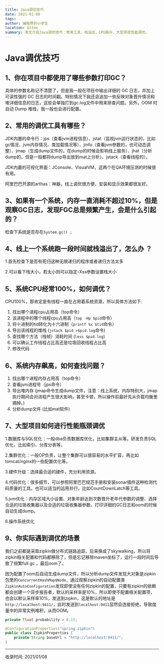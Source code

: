 ```yaml
---
title: Java调优技巧
date: 2021-01-08
tags:
author: 编程界的小学生
location: Gitee
summary: 本文介绍Java调优技巧：常用工具，栈溢出，CPU飙升，大型项目性能调优。
---
```

# Java调优技巧

## 1、你在项目中都使用了哪些参数打印GC？

具体的参数名称记不清楚了，但是我一般在项目中输出详细的 GC 日志，并加上可读性强的 GC 日志的时间戳。特别情况下我还会追加一些反映对象晋升情况和堆详细信息的日志，这些会单独打到gc.log文件中用来排查问题。另外，OOM 时自动 Dump 堆栈，我一般也会进行配置。

## 2、常用的调优工具有哪些？

JDK内置的命令行：jps（查看jvm进程信息）、jstat（监视jvm运行状态的，比如gc情况、jvm内存情况、类加载情况等）、jinfo（查看jvm参数的，也可动态调整）、jmap（生成dump文件的，在dump的时候会影响线上服务）、jhat（分析dump的，但是一般都将dump导出放到mat上分析）、jstack（查看线程的）。

JDK内置的可视化界面：JConsole、VisualVM，这两个在QA环境压测的时候很有用。

阿里巴巴开源的arthas：神器，线上调优很方便，安装和显示效果都很友好。

## 3、如果有一个系统，内存一直消耗不超过10%，但是观察GC日志，发现FGC总是频繁产生，会是什么引起的？

检查下系统是否存在`System.gc() ;`

## 4、线上一个系统跑一段时间就栈溢出了，怎么办 ？

1.首先检查下是否有死归这种无限递归的程序或者递归方法太多

2.可以看下栈大小，若太小则可以指定-Xss参数设置栈大小

## 5、系统CPU经常100%，如何调优？

CPU100%，那肯定是有线程一直在占用着系统资源，所以具体方法如下:

1. 找出哪个进程cpu占用高（top命令）
2. 该进程中的哪个线程cpu占用高（`top -Hp $pid`命令）
3. 将十进制的tid转化为十六进制（`printf %x $tid`命令）
4. 导出该线程的堆栈 (`jstack $pid >$pid.log`命令)
5. 查找哪个方法（栈帧）消耗时间 (`less $pid.log`)
6. 可以确认工作线程占比高还是垃圾回收线程占比高
7. 修改代码

## 6、系统内存飙高，如何查找问题？

1. 找出哪个进程内存占用高（top命令）
2. 查看jvm进程号（jps命令）
3. 导出堆内存 (jmap命令生成dump文件，注意：线上系统，内存特别大，jmap执行期间会对进程产生很大影响，甚至卡顿，所以操作前最好先从负载均衡里摘掉。)
4. 分析dump文件 (比如mat软件)

## 7、大型项目如何进行性能瓶颈调优

1.数据库与SQL优化：一般dba负责数据库优化，比如集群主从等。研发负责SQL优化，比如索引、分库分表等。

2.集群优化：一般OP负责，让整个集群可以很容易的水平扩容，再比如tomcat/nginx的一些配置优化等。

3.硬件升级：选择最合适的硬件，充分利用资源。

4.代码优化：很多细节，可以参照阿里巴巴规范手册和安装sonar插件这种检测代码质量的工具。也可以适当的运用并行，比如CountDownLatch等工具。

5.jvm优化：内存区域大小设置、对象年龄达到次数晋升老年代参数的调整、选择合适的垃圾收集器以及合适的垃圾收集器参数、打印详细的GC日志和oom的时候自动生成dump。

6.操作系统优化

## 9、你实际遇到调优的场景

我们之前都是采取zipkin做分布式链路追踪，后来换成了skywalking，所以将zipkin相关配置和代码都移除了，但是忘记移除maven坐标了，运行一段时间后导致了频繁full gc ，最后oom了。 

因为配置了oom后自动生成dump文件，所以分析dump文件发现大对象是zipkin包里的`ConcurrentHashMap$Node`，通过观察zipkin的自动配置类`ZipkinAutoConfiguration`发现即使没有任何zipkin的配置，只要有zipkin的依赖都会创建一个异步报告者，默认的采样率是10%，所以即使不配置相关配置项，也会以默认采样率10%，发送到zipkin，这是默认的地址是`http://localhost:9411/`，此时发送到`localhost:9411`显然会连接拒绝。导致度量中的异常实例堆积，从而OOM。

```java
private float probability = 0.1f;

@ConfigurationProperties("spring.zipkin")
public class ZipkinProperties {
    private String baseUrl = "http://localhost:9411/";
}
```

---
收录时间: 2021/01/08

<Vssue :title="$title" />